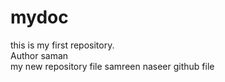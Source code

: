 # mydoc
this is my first repository.
<br>
Author saman
<br>
my new repository file 
samreen naseer
github file
